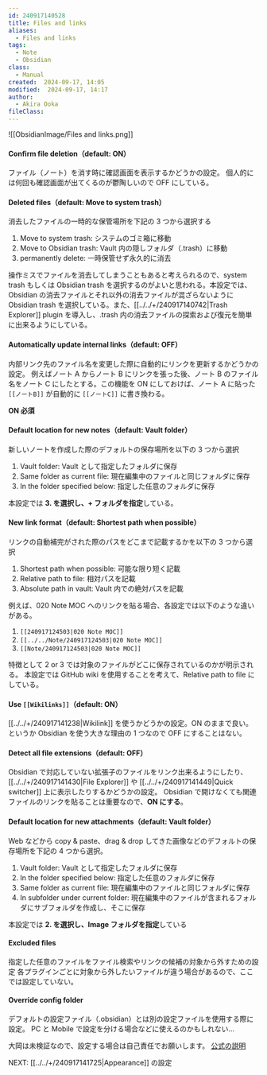 ```yaml
---
id: 240917140528
title: Files and links
aliases:
  - Files and links
tags:
  - Note
  - Obsidian
class:
  - Manual
created:  2024-09-17, 14:05
modified:  2024-09-17, 14:17
author:
  - Akira Ooka
fileClass:
---
```


![[ObsidianImage/Files and links.png]]

#### Confirm file deletion（default: ON）
ファイル（ノート）を消す時に確認画面を表示するかどうかの設定。
個人的には何回も確認画面が出てくるのが鬱陶しいので OFF にしている。

#### Deleted files（default: Move to system trash）
消去したファイルの一時的な保管場所を下記の 3 つから選択する
1. Move to system trash: システムのゴミ箱に移動
2. Move to Obsidian trash: Vault 内の隠しフォルダ（.trash）に移動
3. permanently delete: 一時保管せず永久的に消去

操作ミスでファイルを消去してしまうこともあると考えられるので、system trash もしくは Obsidian trash を選択するのがよいと思われる。本設定では、Obsidian の消去ファイルとそれ以外の消去ファイルが混ざらないように Obsidian trash を選択している。また、[[../../+/240917140742|Trash Explorer]] plugin を導入し、.trash 内の消去ファイルの探索および復元を簡単に出来るようにしている。

#### Automatically update internal links（default: OFF）
内部リンク先のファイル名を変更した際に自動的にリンクを更新するかどうかの設定。
例えばノート A からノート B にリンクを張った後、ノート B のファイル名をノート C にしたとする。この機能を ON にしておけば、ノート A に貼った `[[ノートB]]` が自動的に `[[ノートC]]` に書き換わる。

**ON 必須**

#### Default location for new notes（default: Vault folder）
新しいノートを作成した際のデフォルトの保存場所を以下の 3 つから選択
1. Vault folder: Vault として指定したフォルダに保存
2. Same folder as current file: 現在編集中のファイルと同じフォルダに保存
3. In the folder specified below: 指定した任意のフォルダに保存

本設定では **3. を選択し、+ フォルダを指定**している。

#### New link format（default: Shortest path when possible）
リンクの自動補完がされた際のパスをどこまで記載するかを以下の 3 つから選択
1. Shortest path when possible: 可能な限り短く記載
2. Relative path to file: 相対パスを記載
3. Absolute path in vault: Vault 内での絶対パスを記載

例えば、020 Note MOC へのリンクを貼る場合、各設定では以下のような違いがある。
1. `[[240917124503|020 Note MOC]]`
2. `[[../../Note/240917124503|020 Note MOC]]`
3. `[[Note/240917124503|020 Note MOC]]`

特徴として 2 or 3 では対象のファイルがどこに保存されているのかが明示される。
本設定では GitHub wiki を使用することを考えて、Relative path to file にしている。

#### Use `[[Wikilinks]]`（default: ON）
[[../../+/240917141238|Wikilink]] を使うかどうかの設定。ON のままで良い。
というか Obsidian を使う大きな理由の 1 つなので OFF にすることはない。

#### Detect all file extensions（default: OFF）
Obsidian で対応していない拡張子のファイルをリンク出来るようにしたり、 [[../../+/240917141430|File Explorer]] や [[../../+/240917141449|Quick switcher]] 上に表示したりするかどうかの設定。
Obsidian で開けなくても関連ファイルのリンクを貼ることは重要なので、**ON にする**。

#### Default location for new attachments（default: Vault folder）
Web などから copy & paste、drag & drop してきた画像などのデフォルトの保存場所を下記の 4 つから選択。
1. Vault folder: Vault として指定したフォルダに保存
2. In the folder specified below: 指定した任意のフォルダに保存
3. Same folder as current file: 現在編集中のファイルと同じフォルダに保存
4. In subfolder under current folder: 現在編集中のファイルが含まれるフォルダにサブフォルダを作成し、そこに保存

本設定では **2. を選択し、Image フォルダを指定**している

#### Excluded files
指定した任意のファイルをファイル検索やリンクの候補の対象から外すための設定
各プラグインごとに対象から外したいファイルが違う場合があるので、ここでは設定していない。

#### Override config folder
デフォルトの設定ファイル（.obsidian）とは別の設定ファイルを使用する際に設定。
PC と Mobile で設定を分ける場合などに使えるのかもしれない…

大岡は未検証なので、設定する場合は自己責任でお願いします。
[公式の説明](https://help.obsidian.md/Files+and+folders/Configuration+folder)

NEXT: [[../../+/240917141725|Appearance]] の設定